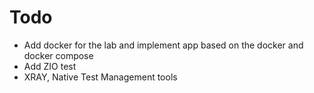 # Todo

* Add docker for the lab and implement app based on the docker and docker compose
* Add ZIO test
* XRAY, Native Test Management tools
